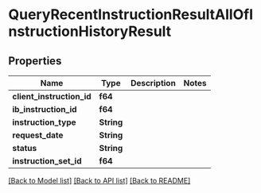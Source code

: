 # QueryRecentInstructionResultAllOfInstructionHistoryResult

## Properties

Name | Type | Description | Notes
------------ | ------------- | ------------- | -------------
**client_instruction_id** | **f64** |  |
**ib_instruction_id** | **f64** |  |
**instruction_type** | **String** |  |
**request_date** | **String** |  |
**status** | **String** |  |
**instruction_set_id** | **f64** |  |

[[Back to Model list]](../README.md#documentation-for-models) [[Back to API list]](../README.md#documentation-for-api-endpoints) [[Back to README]](../README.md)
